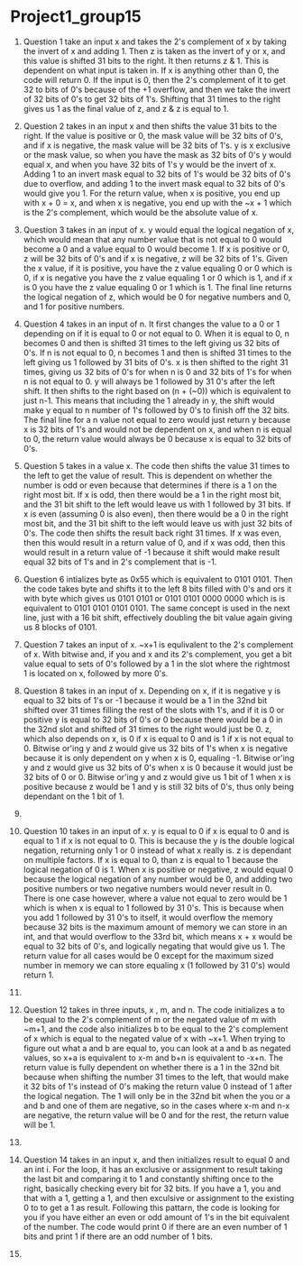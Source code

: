 # Project1_group15 </br>

1) Question 1 take an input x and takes the 2's complement of x by taking the invert of x and adding 1. Then z is taken as the invert of y or x, and this value is shifted 31 bits to the right. It then returns z & 1. This is dependent on what input is taken in. If x is anything other than 0, the code will return 0. If the input is 0, then the 2's complement of it to get 32 to bits of 0's because of the +1 overflow, and then we take the invert of 32 bits of 0's to get 32 bits of 1's. Shifting that 31 times to the right gives us 1 as the final value of z, and z & z is equal to 1.

2) Question 2 takes in an input x and then shifts the value 31 bits to the right. If the value is positive or 0, the mask value will be 32 bits of 0's, and if x is negative, the mask value will be 32 bits of 1's. y is x exclusive or the mask value, so when you have the mask as 32 bits of 0's y would equal x, and when you have 32 bits of 1's y would be the invert of x. Adding 1 to an invert mask equal to 32 bits of 1's would be 32 bits of 0's due to overflow, and adding 1 to the invert mask equal to 32 bits of 0's would give you 1. For the return value, when x is positive, you end up with x + 0 = x, and when x is negative, you end up with the ~x + 1 which is the 2's complement, which would be the absolute value of x. 

3) Question 3 takes in an input of x. y would equal the logical negation of x, which would mean that any number value that is not equal to 0 would become a 0 and a value equal to 0 would become 1. If x is positive or 0, z will be 32 bits of 0's and if x is negative, z will be 32 bits of 1's. Given the x value, if it is positive, you have the z value equaling 0 or 0 which is 0, if x is negative you have the z value equaling 1 or 0 which is 1, and if x is 0 you have the z value equaling 0 or 1 which is 1. The final line returns the logical negation of z, which would be 0 for negative numbers and 0, and 1 for positive numbers.

4) Question 4 takes in an input of n. It first changes the value to a 0 or 1 depending on if it is equal to 0 or not equal to 0. When it is equal to 0, n becomes 0 and then is shifted 31 times to the left giving us 32 bits of 0's. If n is not equal to 0, n becomes 1 and then is shifted 31 times to the left giving us 1 followed by 31 bits of 0's. x is then shifted to the right 31 times, giving us 32 bits of 0's for when n is 0 and 32 bits of 1's for when n is not equal to 0. y will always be 1 followed by 31 0's after the left shift. It then shifts to the right based on (n + (~0)) which is equivalent to just n-1. This means that including the 1 already in y, the shift would make y equal to n number of 1's followed by 0's to finish off the 32 bits. The final line for a n value not equal to zero would just return y because x is 32 bits of 1's and would not be dependent on x, and when n is equal to 0, the return value would always be 0 because x is equal to 32 bits of 0's.

5) Question 5 takes in a value x. The code then shifts the value 31 times to the left to get the value of result. This is dependent on whether the number is odd or even because that determines if there is a 1 on the right most bit. If x is odd, then there would be a 1 in the right most bit, and the 31 bit shift to the left would leave us with 1 followed by 31 bits. If x is even (assuming 0 is also even), then there would be a 0 in the right most bit, and the 31 bit shift to the left would leave us with just 32 bits of 0's. The code then shifts the result back right 31 times. If x was even, then this would result in a return value of 0, and if x was odd, then this would result in a return value of -1 because it shift would make result equal 32 bits of 1's and in 2's complement that is -1.

6) Question 6 intializes byte as 0x55 which is equivalent to 0101 0101. Then the code takes byte and shifts it to the left 8 bits filled with 0's and ors it with byte which gives us 0101 0101 or 0101 0101 0000 0000 which is is equivalent to 0101 0101 0101 0101. The same concept is used in the next line, just with a 16 bit shift, effectively doubling the bit value again giving us 8 blocks of 0101.

7) Question 7 takes an input of x. ~x+1 is equlivalent to the 2's complement of x. With bitwise and, if you and x and its 2's complement, you get a bit value equal to sets of 0's followed by a 1 in the slot where the rightmost 1 is located on x, followed by more 0's.

8) Question 8 takes in an input of x. Depending on x, if it is negative y is equal to 32 bits of 1's or -1 because it would be a 1 in the 32nd bit shifted over 31 times filling the rest of the slots with 1's, and if it is 0 or positive y is equal to 32 bits of 0's or 0 because there would be a 0 in the 32nd slot and shifted of 31 times to the right would just be 0. z, which also depends on x, is 0 if x is equal to 0 and is 1 if x is not equal to 0. Bitwise or'ing y and z would give us 32 bits of 1's when x is negative because it is only dependent on y when x is 0, equaling -1. Bitwise or'ing y and z would give us 32 bits of 0's when x is 0 because it would just be 32 bits of 0 or 0. Bitwise or'ing y and z would give us 1 bit of 1 when x is positive because z would be 1 and y is still 32 bits of 0's, thus only being dependant on the 1 bit of 1. 

9) 

10) Question 10 takes in an input of x. y is equal to 0 if x is equal to 0 and is equal to 1 if x is not equal to 0. This is because the y is the double logical negation, returning only 1 or 0 instead of what x really is. z is dependant on multiple factors. If x is equal to 0, than z is equal to 1 because the logical negation of 0 is 1. When x is positive or negative, z would equal 0 because the logical negation of any number would be 0, and adding two positive numbers or two negative numbers would never result in 0. There is one case however, where a value not equal to zero would be 1 which is when x is equal to 1 followed by 31 0's. This is because when you add 1 followed by 31 0's to itself, it would overflow the memory because 32 bits is the maximum amount of memory we can store in an int, and that would overflow to the 33rd bit, which means x + x would be equal to 32 bits of 0's, and logically negating that would give us 1. The return value for all cases would be 0 except for the maximum sized number in memory we can store equaling x (1 followed by 31 0's) would return 1. 

11) 

12) Question 12 takes in three inputs, x , m, and n. The code initializes a to be equal to the 2's complement of m or the negated value of m with ~m+1, and the code also initializes b to be equal to the 2's complement of x which is equal to the negated value of x with ~x+1. When trying to figure out what a and b are equal to, you can look at a and b as negated values, so x+a is equivalent to x-m and b+n is equivalent to -x+n. The return value is fully dependent on whether there is a 1 in the 32nd bit because when shifting the number 31 times to the left, that would make it 32 bits of 1's instead of 0's making the return value 0 instead of 1 after the logical negation. The 1 will only be in the 32nd bit when the you or a and b and one of them are negative, so in the cases where x-m and n-x are negative, the return value will be 0 and for the rest, the return value will be 1. 

13) 

14) Question 14 takes in an input x, and then initializes result to equal 0 and an int i. For the loop, it has an exclusive or assignment to result taking the last bit and comparing it to 1 and constantly shifting once to the right, basically checking every bit for 32 bits. If you have a 1, you and that with a 1, getting a 1, and then exculsive or assignment to the existing 0 to to get a 1 as result. Following this pattarn, the code is looking for you if you have either an even or odd amount of 1's in the bit equivalent of the number. The code would print 0 if there are an even number of 1 bits and print 1 if there are an odd number of 1 bits.

15) 
